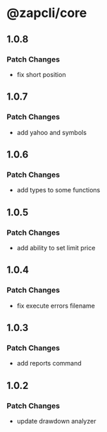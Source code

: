 # @zapcli/core

## 1.0.8

### Patch Changes

- fix short position

## 1.0.7

### Patch Changes

- add yahoo and symbols

## 1.0.6

### Patch Changes

- add types to some functions

## 1.0.5

### Patch Changes

- add ability to set limit price

## 1.0.4

### Patch Changes

- fix execute errors filename

## 1.0.3

### Patch Changes

- add reports command

## 1.0.2

### Patch Changes

- update drawdown analyzer

